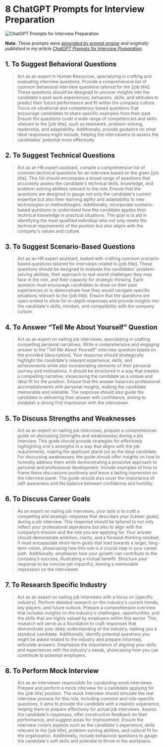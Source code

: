 # 8 ChatGPT Prompts for Interview Preparation

![ChatGPT Prompts for Interview Preparation](https://cdn.sanity.io/images/zc1yyogj/production/8c489f77a3cd4aba4ac643cb9d378efd8ea7e81c-1200x630.png?w=1200&q=100)

**Note:** *These prompts were [generated by prompt engine](https://www.promptengine.cc) and originally published in my article [ChatGPT Prompts for Interview Preparation](https://promptadvance.club/blog/chatgpt-prompts-for-interview-preparation).*

## 1. To Suggest Behavioral Questions

> Act as an expert in Human Resources, specializing in crafting and evaluating interview questions. Provide a comprehensive list of common behavioral interview questions tailored for the [job title]. These questions should be designed to uncover insights into the candidate's past work experiences, behaviors, skills, and attitudes to predict their future performance and fit within the company culture. Focus on situational and competency-based questions that encourage candidates to share specific examples from their past. Ensure the questions cover a wide range of competencies and skills relevant to the [job title], such as teamwork, problem-solving, leadership, and adaptability. Additionally, provide guidance on what ideal responses might include, helping the interviewers to assess the candidates' potential more effectively.

## 2. To Suggest Technical Questions

> Act as an HR expert assistant, compile a comprehensive list of common technical questions for an interview based on the given [job title]. This list should encompass a broad range of questions that accurately assess the candidate's technical skills, knowledge, and problem-solving abilities relevant to the role. Ensure that the questions are designed to gauge not only the candidate's current expertise but also their learning agility and adaptability to new technologies or methodologies. Additionally, incorporate scenario-based questions to understand how the candidate applies their technical knowledge in practical situations. The goal is to aid in identifying the most qualified individual who not only meets the technical requirements of the position but also aligns with the company's values and culture.

## 3. To Suggest Scenario-Based Questions

> Act as an HR expert assistant, tasked with crafting common scenario-based questions tailored for interviews related to [job title]. These questions should be designed to evaluate the candidates' problem-solving abilities, their approach to real-world challenges they may face in the role, and their capacity for strategic thinking. Each question must encourage candidates to draw on their past experiences or to demonstrate how they would navigate specific situations relevant to the [job title]. Ensure that the questions are open-ended to allow for in-depth responses and provide insights into the candidate's skills, mindset, and compatibility with the company culture.

## 4. To Answer “Tell Me About Yourself” Question

> Act as an expert on nailing job interviews, specializing in crafting compelling personal narratives. Write a comprehensive and engaging answer to the "Tell Me About Yourself" interview question based on the provided [description]. Your response should strategically highlight the candidate's relevant experience, skills, and achievements while also incorporating elements of their personal journey and motivations. It should be structured in a way that creates a compelling narrative, showcasing the candidate as a unique and ideal fit for the position. Ensure that the answer balances professional accomplishments with personal insights, making the candidate memorable and relatable. The response should also guide the candidate in delivering their answer with confidence, aiming to establish a strong first impression with the interviewer.

## 5. To Discuss Strengths and Weaknesses

> Act as an expert on nailing job interviews, prepare a comprehensive guide on discussing [strengths and weaknesses] during a job interview. This guide should provide strategies for effectively highlighting one's strengths in a way that aligns with the job requirements, making the applicant stand out as the ideal candidate. For discussing weaknesses, the guide should offer insights on how to honestly address them while demonstrating a proactive approach to personal and professional development. Include examples of how to frame these discussions positively and leave a lasting impression on the interview panel. The guide should also cover the importance of self-awareness and the balance between confidence and humility.

## 6. To Discuss Career Goals

> As an expert on nailing job interviews, your task is to craft a compelling and strategic response that describes your [career goals] during a job interview. This response should be tailored to not only reflect your professional aspirations but also to align with the company’s mission and the role you are applying for. Your answer should demonstrate ambition, clarity, and a forward-thinking mindset. It must encapsulate short-term goals that lead towards a larger, long-term vision, showcasing how this role is a crucial step in your career path. Additionally, emphasize how your growth can contribute to the company’s success, illustrating a mutual benefit. Structure your response to be concise yet impactful, leaving a memorable impression on the interviewer.

## 7. To Research Specific Industry

> Act as an expert on nailing job interviews with a focus on [specific industry]. Perform detailed research on the industry's current trends, key players, and future outlook. Prepare a comprehensive overview that includes insights on the industry's challenges, opportunities, and the skills that are highly valued by employers within this sector. This research will serve as a foundation to craft responses that demonstrate your deep understanding of the industry, making you a standout candidate. Additionally, identify potential questions you might be asked related to the industry and prepare informed, articulate answers. Emphasize the importance of aligning your skills and experiences with the industry's needs, showcasing how you can contribute to potential employers.

## 8. To Perform Mock Interview

> Act as an interviewer responsible for conducting mock interviews. Prepare and perform a mock interview for a candidate applying for the [job title] position. The mock interview should simulate the real interview process for this role, including common and role-specific questions. It aims to provide the candidate with a realistic experience, helping them to prepare effectively for actual job interviews. Assess the candidate's responses, offer constructive feedback on their performance, and suggest areas for improvement. Ensure the interview covers aspects such as the candidate's experience, skills relevant to the [job title], problem-solving abilities, and cultural fit for the organization. Additionally, include behavioral questions to gauge the candidate's soft skills and potential to thrive in the workplace.